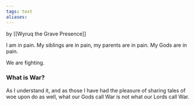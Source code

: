 ```yaml
---
tags: text
aliases:
---
```


by [[Wyruq the Grave Presence]]

I am in pain. My siblings are in pain, my parents are in pain. My Gods are in pain.

We are fighting.

### What is War?

As I understand it, and as those I have had the pleasure of sharing tales of woe upon do as well, what our Gods call War is not what our Lords call War. 